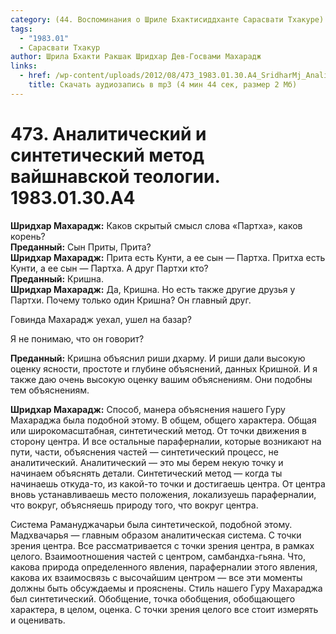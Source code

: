 ```yaml
---
category: (44. Воспоминания о Шриле Бхактисиддханте Сарасвати Тхакуре)
tags:
  - "1983.01"
  - Сарасвати Тхакур
author: Шрила Бхакти Ракшак Шридхар Дев-Госвами Махарадж
links:
  - href: /wp-content/uploads/2012/08/473_1983.01.30.A4_SridharMj_Analiticheskiy_i_sinteticheskiy_metod_vaishnavskoy_teologii.mp3
    title: Скачать аудиозапись в mp3 (4 мин 44 сек, размер 2 Мб)
---
```


# 473. Аналитический и синтетический метод вайшнавской теологии. 1983.01.30.А4

**Шридхар Махарадж:** Каков скрытый смысл слова «Партха», каков корень?\
**Преданный:** Сын Приты, Прита?\
**Шридхар Махарадж:** Прита есть Кунти, а ее сын — Партха. Притха есть Кунти, а ее сын — Партха. А друг Партхи кто?\
**Преданный:** Кришна.\
**Шридхар Махарадж:** Да, Кришна. Но есть также другие друзья у Партхи. Почему только один Кришна? Он главный друг.

Говинда Махарадж уехал, ушел на базар?

Я не понимаю, что он говорит?

**Преданный:** Кришна объяснил риши дхарму. И риши дали высокую оценку ясности, простоте и глубине объяснений, данных Кришной. И я также даю очень высокую оценку вашим объяснениям. Они подобны тем объяснениям.

**Шридхар Махарадж:** Способ, манера объяснения нашего Гуру Махараджа была подобной этому. В общем, общего характера. Общая или широкомасштабная, синтетический метод. От точки движения в сторону центра. И все остальные параферналии, которые возникают на пути, части, объяснения частей — синтетический процесс, не аналитический. Аналитический — это мы берем некую точку и начинаем объяснять детали. Синтетический метод — когда ты начинаешь откуда-то, из какой-то точки и достигаешь центра. От центра вновь устанавливаешь место положения, локализуешь параферналии, что вокруг, объясняешь природу того, что вокруг центра.

Система Рамануджачарьи была синтетической, подобной этому. Мадхвачарья — главным образом аналитическая система. С точки зрения центра. Все рассматривается с точки зрения центра, в рамках целого. Взаимоотношения частей с центром, самбандха-гьяна. Что, какова природа определенного явления, параферналии этого явления, какова их взаимосвязь с высочайшим центром — все эти моменты должны быть обсуждаемы и прояснены. Стиль нашего Гуру Махараджа был синтетический. Обобщение, точка обобщения, обобщающего характера, в целом, оценка. С точки зрения целого все стоит измерять и оценивать.

